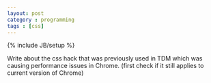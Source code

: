 ```yaml
---
layout: post
category : programming
tags : [css]
---
```

{% include JB/setup %}

Write about the css hack that was previously used in TDM which was causing performance
issues in Chrome. (first check if it still applies to current version of Chrome)